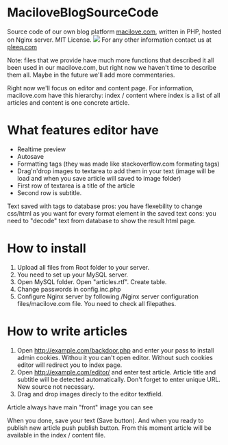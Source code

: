 # MaciloveBlogSourceCode

Source code of our own blog platform <a href="http://macilove.com" target="_blank">macilove.com</a>, written in PHP, hosted on Nginx server. MIT License.
<img src="http://pleeq.com/github/macilove.jpg">
For any other information contact us at <a href="http://pleeq.com" target="_blank">pleeq.com</a>

Note: files that we provide have much more functions that described it all been used in our macilove.com, but right now we haven't time to describe them all. Maybe in the future we'll add more commentaries. 

Right now we'll focus on editor and content page. For information, macilove.com have this hierarchy: index / content
where index is a list of all articles and content is one concrete article. 

# What features editor have
* Realtime preview
* Autosave
* Formatting tags (they was made like stackoverflow.com formating tags)
* Drag'n'drop images to textarea to add them in your text (image will be load and when you save article will saved to image folder)
* First row of textarea is a title of the article
* Second row is subtitle.

Text saved with tags to database 
pros: you have flexebility to change css/html as you want for every format element in the saved text 
cons: you need to "decode" text from database to show the result html page.


# How to install
1. Upload all files from Root folder to your server.
2. You need to set up your MySQL server.
3. Open MySQL folder. Open "articles.rtf". Create table.
2. Change passwords in config.inc.php
4. Configure Nginx server by following /Nginx server configuration files/macilove.com file.
You need to check all filepathes.

# How to write articles
1. Open http://example.com/backdoor.php and enter your pass to install admin cookies. Withou it you can't open editor. Without such cookies editor will redirect you to index page.
2. Open http://example.com/editor/ and enter test article. Article title and subtitle will be detected automatically. Don't forget to enter unique URL. New source not necessary.
3. Drag and drop images direcly to the editor textfield.

Article always have main "front" image you can see  

When you done, save your text (Save button). And when you ready to publish new article push publish button.
From this moment article will be available in the index / content file. 

